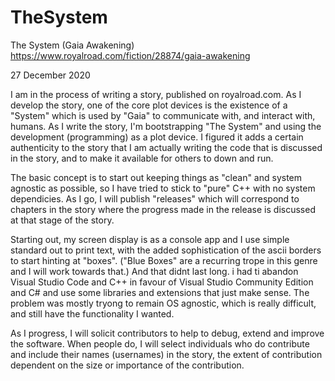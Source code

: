 # TheSystem
The System (Gaia Awakening)
https://www.royalroad.com/fiction/28874/gaia-awakening

27 December 2020

I am in the process of writing a story, published on royalroad.com. As I develop the story, one of the core plot devices is the existence of a "System" which is used by "Gaia" to communicate with, and interact with, humans.
As I write the story, I'm bootstrapping "The System" and using the development (programming) as a plot device. I figured it adds a certain authenticity to the story that I am actually writing the code that is discussed in the story, and to make it available for others to down and run.

The basic concept is to start out keeping things as "clean" and system agnostic as possible, so I have tried to stick to "pure" C++ with no system dependicies. 
As I go, I will publish "releases" which will correspond to chapters in the story where the progress made in the release is discussed at that stage of the story.

Starting out, my screen display is as a console app and I use simple standard out to print text, with the added sophistication of the ascii borders to start hinting at "boxes". ("Blue Boxes" are a recurring trope in this genre and I will work towards that.) And that didnt last long. i had ti abandon Visual Studio Code and C++ in favour of Visual Studio Community Edition and C# and use some libraries and extensions that just make sense. The problem was mostly tryong to remain OS agnostic, which is really difficult, and still have the functionality I wanted.

As I progress, I will solicit contributors to help to debug, extend and improve the software. When people do, I will select individuals who do contribute and include their names (usernames) in the story, the extent of contribution dependent on the size or importance of the contribution.

